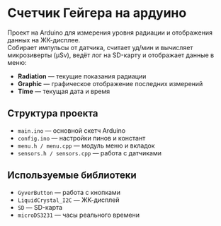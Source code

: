 # Счетчик Гейгера на ардуино

Проект на Arduino для измерения уровня радиации и отображения данных на ЖК-дисплее.  
Собирает импульсы от датчика, считает уд/мин и вычисляет микрозиверты (µSv), ведёт лог на SD-карту и отображает данные в меню:

- **Radiation** — текущие показания радиации  
- **Graphic** — графическое отображение последних измерений  
- **Time** — текущая дата и время  

## Структура проекта

- `main.ino` — основной скетч Arduino  
- `config.ino` — настройки пинов и констант  
- `menu.h / menu.cpp` — модуль меню и вкладок  
- `sensors.h / sensors.cpp` — работа с датчиками  


## Используемые библиотеки

- `GyverButton` — работа с кнопками  
- `LiquidCrystal_I2C` — ЖК-дисплей  
- `SD` — SD-карта  
- `microDS3231` — часы реального времени

